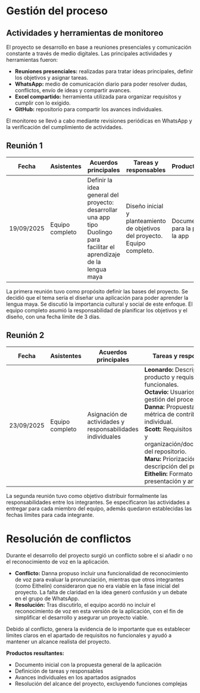 # Gestión del proceso
## Actividades y herramientas de monitoreo
El proyecto se desarrollo en base a reuniones presenciales y comunicación constante a través de medio digitales. Las principales actividades y herramientas fueron:
- **Reuniones presenciales:** realizadas para tratar ideas principales, definir los objetivos y asignar tareas.
- **WhatsApp:** medio de comunicación diario para poder resolver dudas, conflictos, envío de ideas y compartir avances.
- **Excel compartido:** herramienta utilizada para organizar requisitos y cumplir con lo exigido.
- **GitHub:** repositorio para compartir los avances individuales.

El monitoreo se llevó a cabo mediante revisiones periódicas en WhatsApp y la verificación del cumplimiento de actividades.

## Reunión 1
| Fecha | Asistentes | Acuerdos principales | Tareas y responsables | Producto/Resultados | Fecha límite |
|-------|------------|----------------------|-----------------------|---------------------|--------------|
| 19/09/2025 | Equipo completo | Definir la idea general del proyecto: desarrollar una app tipo Duolingo para facilitar el aprendizaje de la lengua maya | Diseño inicial y planteamiento de objetivos del proyecto. Equipo completo. | Documento base para la propuesta de la app | 22/09/2025 |

La primera reunión tuvo como propósito definir las bases del proyecto. Se decidió que el tema sería el diseñar una aplicación para poder aprender la lengua maya. Se discutió la importancia cultural y social de este enfoque. El equipo completo asumió la responsabilidad de planificar los objetivos y el diseño, con una fecha límite de 3 días.

## Reunión 2
| Fecha | Asistentes | Acuerdos principales | Tareas y responsables | Producto/Resultados | Fecha límite |
|-------|------------|----------------------|-----------------------|---------------------|--------------|
| 23/09/2025 | Equipo completo | Asignación de actividades y responsabilidades individuales | **Leonardo:** Descripción del producto y requisitos no funcionales. <br> **Octavio:** Usuarios/Clientes y gestión del proceso. <br> **Danna:** Propuesta de valor y métrica de contribución individual. <br> **Scott:** Requisitos funcionales y organización/documentación del repositorio. <br> **Maru:** Priorización y descripción del proceso. <br> **Eithelin:** Formato de la presentación y artefactos. | Avances individuales listos para ser integrados en el documento final del proyecto. <br> 25/09/2025 |

La segunda reunión tuvo como objetivo distribuir formalmente las responsabilidades entre los integrantes. Se especificaron las actividades a entregar para cada miembro del equipo, además quedaron establecidas las fechas límites para cada integrante.

# Resolución de conflictos
Durante el desarrollo del proyecto surgió un conflicto sobre el si añadir o no el reconocimiento de voz en la aplicación.
- **Conflicto:** Danna propuso incluir una funcionalidad de reconocimiento de voz para evaluar la pronunciación, mientras que otros integrantes (como Eithelin) consideraron que no era viable en la fase inicial del proyecto. La falta de claridad en la idea generó confusión y un debate en el grupo de WhatsApp.
- **Resolución:** Tras discutirlo, el equipo acordó no incluir el reconocimiento de voz en esta versión de la aplicación, con el fin de simplificar el desarrollo y asegurar un proyecto viable.

Debido al conflicto, genera la evidencia de lo importante que es establecer límites claros en el apartado de requisitos no funcionales y ayudó a mantener un alcance realista del proyecto.

**Productos resultantes:**
- Documento inicial con la propuesta general de la aplicación
- Definición de tareas y responsables
- Avances individuales en los apartados asignados
- Resolución del alcance del proyecto, excluyendo funciones complejas
